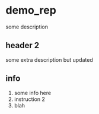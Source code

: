 # demo_rep

some description

## header 2

some extra description but updated

## info

1. some info here
2. instruction 2
3. blah